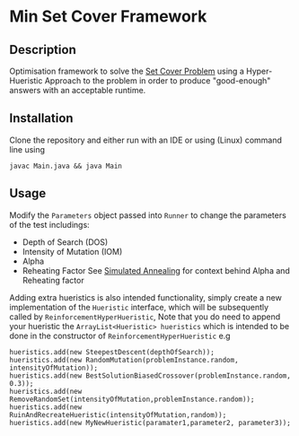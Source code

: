 # Min Set Cover Framework

## Description

Optimisation framework to solve the [Set Cover Problem](https://en.wikipedia.org/wiki/Set_cover_problem) using a Hyper-Hueristic Approach to the problem in order to produce "good-enough" answers with an acceptable runtime.

## Installation

Clone the repository and either run with an IDE or using (Linux) command line using
```
javac Main.java && java Main
```

## Usage

Modify the ```Parameters``` object passed into ```Runner``` to change the parameters of the test includings:
 - Depth of Search (DOS)
 - Intensity of Mutation (IOM)
 - Alpha
 - Reheating Factor
See [Simulated Annealing](https://en.wikipedia.org/wiki/Simulated_annealing) for context behind Alpha and Reheating factor

Adding extra hueristics is also intended functionality, simply create a new implementation of the ```Hueristic``` interface, which will be subsequently called by ```ReinforcementHyperHueristic```,
Note that you do need to append your hueristic the ```ArrayList<Hueristic> hueristics``` which is intended to be done in the constructor of ```ReinforcementHyperHueristic``` e.g
```
hueristics.add(new SteepestDescent(depthOfSearch));
hueristics.add(new RandomMutation(problemInstance.random, intensityOfMutation));
hueristics.add(new BestSolutionBiasedCrossover(problemInstance.random, 0.3));
hueristics.add(new RemoveRandomSet(intensityOfMutation,problemInstance.random));
hueristics.add(new RuinAndRecreateHueristic(intensityOfMutation,random));
hueristics.add(new MyNewHueristic(paramater1,parameter2, parameter3));
```

